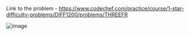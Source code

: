 Link to the problem - https://www.codechef.com/practice/course/1-star-difficulty-problems/DIFF1200/problems/THREEFR


![image](https://github.com/Haleshot/Competitive-Programming/assets/57552973/a7201324-4520-42f9-9047-41f79b6fb71e)
